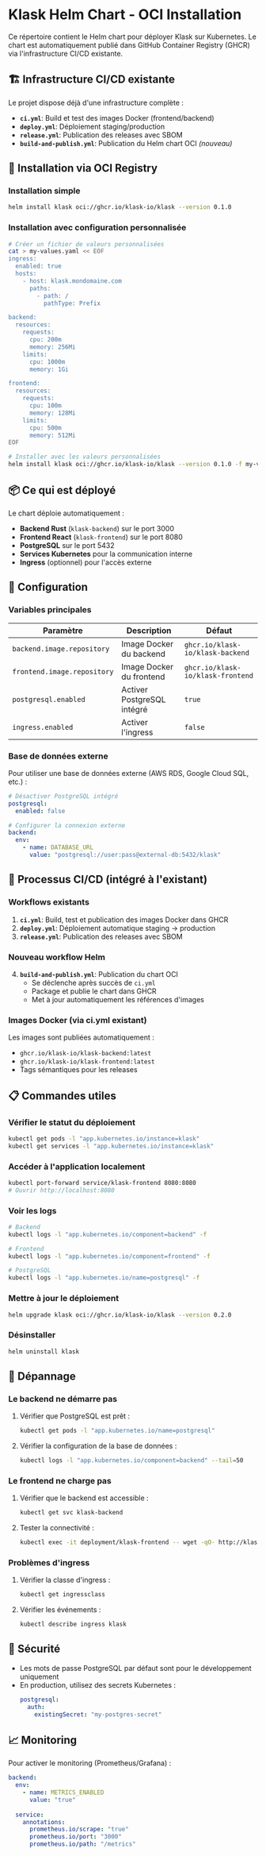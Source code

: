 # Klask Helm Chart - OCI Installation

Ce répertoire contient le Helm chart pour déployer Klask sur Kubernetes. Le chart est automatiquement publié dans GitHub Container Registry (GHCR) via l'infrastructure CI/CD existante.

## 🏗️ Infrastructure CI/CD existante

Le projet dispose déjà d'une infrastructure complète :
- **`ci.yml`**: Build et test des images Docker (frontend/backend)
- **`deploy.yml`**: Déploiement staging/production 
- **`release.yml`**: Publication des releases avec SBOM
- **`build-and-publish.yml`**: Publication du Helm chart OCI *(nouveau)*

## 🚀 Installation via OCI Registry

### Installation simple
```bash
helm install klask oci://ghcr.io/klask-io/klask --version 0.1.0
```

### Installation avec configuration personnalisée
```bash
# Créer un fichier de valeurs personnalisées
cat > my-values.yaml << EOF
ingress:
  enabled: true
  hosts:
    - host: klask.mondomaine.com
      paths:
        - path: /
          pathType: Prefix

backend:
  resources:
    requests:
      cpu: 200m
      memory: 256Mi
    limits:
      cpu: 1000m
      memory: 1Gi

frontend:
  resources:
    requests:
      cpu: 100m
      memory: 128Mi
    limits:
      cpu: 500m
      memory: 512Mi
EOF

# Installer avec les valeurs personnalisées
helm install klask oci://ghcr.io/klask-io/klask --version 0.1.0 -f my-values.yaml
```

## 📦 Ce qui est déployé

Le chart déploie automatiquement :

- **Backend Rust** (`klask-backend`) sur le port 3000
- **Frontend React** (`klask-frontend`) sur le port 8080  
- **PostgreSQL** sur le port 5432
- **Services Kubernetes** pour la communication interne
- **Ingress** (optionnel) pour l'accès externe

## 🔧 Configuration

### Variables principales

| Paramètre | Description | Défaut |
|-----------|-------------|--------|
| `backend.image.repository` | Image Docker du backend | `ghcr.io/klask-io/klask-backend` |
| `frontend.image.repository` | Image Docker du frontend | `ghcr.io/klask-io/klask-frontend` |
| `postgresql.enabled` | Activer PostgreSQL intégré | `true` |
| `ingress.enabled` | Activer l'ingress | `false` |

### Base de données externe

Pour utiliser une base de données externe (AWS RDS, Google Cloud SQL, etc.) :

```yaml
# Désactiver PostgreSQL intégré
postgresql:
  enabled: false

# Configurer la connexion externe
backend:
  env:
    - name: DATABASE_URL
      value: "postgresql://user:pass@external-db:5432/klask"
```

## 🔄 Processus CI/CD (intégré à l'existant)

### Workflows existants
1. **`ci.yml`**: Build, test et publication des images Docker dans GHCR
2. **`deploy.yml`**: Déploiement automatique staging → production
3. **`release.yml`**: Publication des releases avec SBOM

### Nouveau workflow Helm
4. **`build-and-publish.yml`**: Publication du chart OCI
   - Se déclenche après succès de `ci.yml` 
   - Package et publie le chart dans GHCR
   - Met à jour automatiquement les références d'images

### Images Docker (via ci.yml existant)
Les images sont publiées automatiquement :
- `ghcr.io/klask-io/klask-backend:latest`
- `ghcr.io/klask-io/klask-frontend:latest`
- Tags sémantiques pour les releases

## 📋 Commandes utiles

### Vérifier le statut du déploiement
```bash
kubectl get pods -l "app.kubernetes.io/instance=klask"
kubectl get services -l "app.kubernetes.io/instance=klask"
```

### Accéder à l'application localement
```bash
kubectl port-forward service/klask-frontend 8080:8080
# Ouvrir http://localhost:8080
```

### Voir les logs
```bash
# Backend
kubectl logs -l "app.kubernetes.io/component=backend" -f

# Frontend  
kubectl logs -l "app.kubernetes.io/component=frontend" -f

# PostgreSQL
kubectl logs -l "app.kubernetes.io/name=postgresql" -f
```

### Mettre à jour le déploiement
```bash
helm upgrade klask oci://ghcr.io/klask-io/klask --version 0.2.0
```

### Désinstaller
```bash
helm uninstall klask
```

## 🐛 Dépannage

### Le backend ne démarre pas
1. Vérifier que PostgreSQL est prêt :
   ```bash
   kubectl get pods -l "app.kubernetes.io/name=postgresql"
   ```

2. Vérifier la configuration de la base de données :
   ```bash
   kubectl logs -l "app.kubernetes.io/component=backend" --tail=50
   ```

### Le frontend ne charge pas
1. Vérifier que le backend est accessible :
   ```bash
   kubectl get svc klask-backend
   ```

2. Tester la connectivité :
   ```bash
   kubectl exec -it deployment/klask-frontend -- wget -qO- http://klask-backend:3000/api/status
   ```

### Problèmes d'ingress
1. Vérifier la classe d'ingress :
   ```bash
   kubectl get ingressclass
   ```

2. Vérifier les événements :
   ```bash
   kubectl describe ingress klask
   ```

## 🔐 Sécurité

- Les mots de passe PostgreSQL par défaut sont pour le développement uniquement
- En production, utilisez des secrets Kubernetes :
  ```yaml
  postgresql:
    auth:
      existingSecret: "my-postgres-secret"
  ```

## 📈 Monitoring

Pour activer le monitoring (Prometheus/Grafana) :

```yaml
backend:
  env:
    - name: METRICS_ENABLED
      value: "true"
  
  service:
    annotations:
      prometheus.io/scrape: "true"
      prometheus.io/port: "3000"
      prometheus.io/path: "/metrics"
```